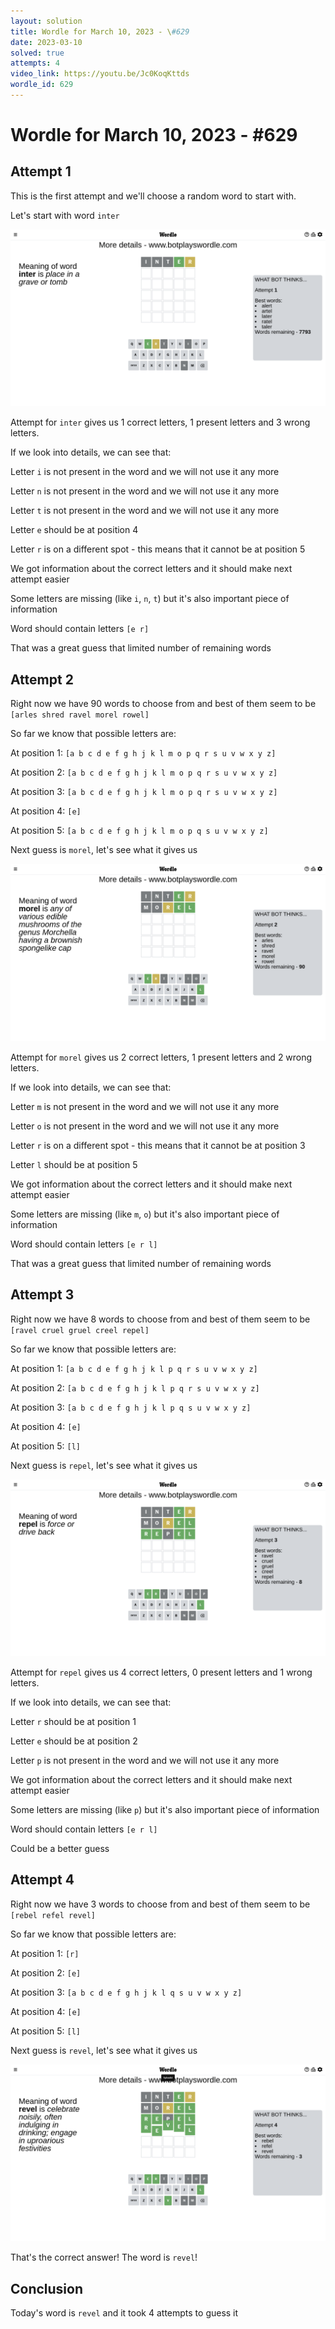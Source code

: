 ```yaml
---
layout: solution
title: Wordle for March 10, 2023 - \#629
date: 2023-03-10
solved: true
attempts: 4
video_link: https://youtu.be/Jc0KoqKttds
wordle_id: 629
---
```


# Wordle for March 10, 2023 - \#629

## Attempt 1

This is the first attempt and we'll choose a random word to start with.

Let's start with word `inter`

![Attempt 1](2023-03-10/attempt-1.png)

Attempt for `inter` gives us 1 correct letters, 1 present letters and 3 wrong letters.

If we look into details, we can see that:

Letter `i` is not present in the word and we will not use it any more

Letter `n` is not present in the word and we will not use it any more

Letter `t` is not present in the word and we will not use it any more

Letter `e` should be at position 4

Letter `r` is on a different spot - this means that it cannot be at position 5

We got information about the correct letters and it should make next attempt easier

Some letters are missing (like `i`, `n`, `t`) but it's also important piece of information

Word should contain letters `[e r]`

That was a great guess that limited number of remaining words



## Attempt 2

Right now we have 90 words to choose from and best of them seem to be `[arles shred ravel morel rowel]`

So far we know that possible letters are:

At position 1: `[a b c d e f g h j k l m o p q r s u v w x y z]`

At position 2: `[a b c d e f g h j k l m o p q r s u v w x y z]`

At position 3: `[a b c d e f g h j k l m o p q r s u v w x y z]`

At position 4: `[e]`

At position 5: `[a b c d e f g h j k l m o p q s u v w x y z]`

Next guess is `morel`, let's see what it gives us

![Attempt 2](2023-03-10/attempt-2.png)

Attempt for `morel` gives us 2 correct letters, 1 present letters and 2 wrong letters.

If we look into details, we can see that:

Letter `m` is not present in the word and we will not use it any more

Letter `o` is not present in the word and we will not use it any more

Letter `r` is on a different spot - this means that it cannot be at position 3

Letter `l` should be at position 5

We got information about the correct letters and it should make next attempt easier

Some letters are missing (like `m`, `o`) but it's also important piece of information

Word should contain letters `[e r l]`

That was a great guess that limited number of remaining words



## Attempt 3

Right now we have 8 words to choose from and best of them seem to be `[ravel cruel gruel creel repel]`

So far we know that possible letters are:

At position 1: `[a b c d e f g h j k l p q r s u v w x y z]`

At position 2: `[a b c d e f g h j k l p q r s u v w x y z]`

At position 3: `[a b c d e f g h j k l p q s u v w x y z]`

At position 4: `[e]`

At position 5: `[l]`

Next guess is `repel`, let's see what it gives us

![Attempt 3](2023-03-10/attempt-3.png)

Attempt for `repel` gives us 4 correct letters, 0 present letters and 1 wrong letters.

If we look into details, we can see that:

Letter `r` should be at position 1

Letter `e` should be at position 2

Letter `p` is not present in the word and we will not use it any more

We got information about the correct letters and it should make next attempt easier

Some letters are missing (like `p`) but it's also important piece of information

Word should contain letters `[e r l]`

Could be a better guess



## Attempt 4

Right now we have 3 words to choose from and best of them seem to be `[rebel refel revel]`

So far we know that possible letters are:

At position 1: `[r]`

At position 2: `[e]`

At position 3: `[a b c d e f g h j k l q s u v w x y z]`

At position 4: `[e]`

At position 5: `[l]`

Next guess is `revel`, let's see what it gives us

![Attempt 4](2023-03-10/attempt-4.png)

That's the correct answer! The word is `revel`!

## Conclusion

Today's word is `revel` and it took 4 attempts to guess it

